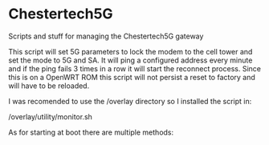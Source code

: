 # Chestertech5G
Scripts and stuff for managing the Chestertech5G gateway

This script will set 5G parameters to lock the modem to the cell tower and set the mode to 5G and SA.  It will ping a configured address every minute and if the ping fails 3 times in a row it will start the reconnect process.  Since this is on a OpenWRT ROM this script will not persist a reset to factory and will have to be reloaded.

I was recomended to use the /overlay directory so I installed the script in:

/overlay/utility/monitor.sh

As for starting at boot there are multiple methods:

